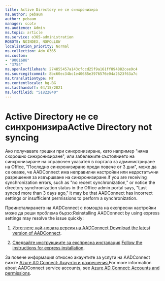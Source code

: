 ```yaml
---
title: Active Directory не се синхронизира
ms.author: pebaum
author: pebaum
manager: scotv
ms.audience: Admin
ms.topic: article
ms.service: o365-administration
ROBOTS: NOINDEX, NOFOLLOW
localization_priority: Normal
ms.collection: Adm_O365
ms.custom:
- "9001688"
- "3754"
ms.openlocfilehash: 274855457a143cfccd25f9a161ff894882cee9c4
ms.sourcegitcommit: 8bc60ec34bc1e40685e3976576e04a2623f63a7c
ms.translationtype: MT
ms.contentlocale: bg-BG
ms.lasthandoff: 04/15/2021
ms.locfileid: "51822840"
---
```

# <a name="active-directory-not-syncing"></a><span data-ttu-id="09e8d-102">Active Directory не се синхронизира</span><span class="sxs-lookup"><span data-stu-id="09e8d-102">Active Directory not syncing</span></span>

<span data-ttu-id="09e8d-103">Ако получавате грешки при синхронизиране, като например "няма скорошно синхронизиране", или забележите състоянието на синхронизиране на справочен указател в портала за администриране на Office, "Последно синхронизирано преди повече от 3 дни", може да се окаже, че AADConnect има неправилни настройки или недостатъчни разрешения за извършване на синхронизиране.</span><span class="sxs-lookup"><span data-stu-id="09e8d-103">If you are receiving synchronization errors, such as "no recent synchronization," or notice the directory synchronization status in the Office admin portal says, "Last synced more than 3 days ago," it may be that AADConnect has incorrect settings or insufficient permissions to perform a synchronization.</span></span>  

<span data-ttu-id="09e8d-104">Преинсталирането на AADConnect с помощта на експресни настройки може да реши проблема бързо:</span><span class="sxs-lookup"><span data-stu-id="09e8d-104">Reinstalling AADConnect by using express settings may resolve the issue quickly:</span></span>

1. <span data-ttu-id="09e8d-105">[Изтеглете най-новата версия на AADConnect](https://go.microsoft.com/fwlink/?LinkId=615771).</span><span class="sxs-lookup"><span data-stu-id="09e8d-105">[Download the latest version of AADConnect](https://go.microsoft.com/fwlink/?LinkId=615771).</span></span>

2. <span data-ttu-id="09e8d-106">[Следвайте инструкциите за експресна инсталация](https://docs.microsoft.com/azure/active-directory/hybrid/how-to-connect-install-express).</span><span class="sxs-lookup"><span data-stu-id="09e8d-106">[Follow the instructions for express installation](https://docs.microsoft.com/azure/active-directory/hybrid/how-to-connect-install-express).</span></span>

<span data-ttu-id="09e8d-107">За повече информация относно акаунтите за услуги на AADConnect вижте [Azure AD Connect: Акаунти и разрешения.](https://docs.microsoft.com/azure/active-directory/hybrid/reference-connect-accounts-permissions)</span><span class="sxs-lookup"><span data-stu-id="09e8d-107">For more information about AADConnect service accounts, see [Azure AD Connect: Accounts and permissions](https://docs.microsoft.com/azure/active-directory/hybrid/reference-connect-accounts-permissions).</span></span>
